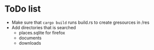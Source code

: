 # ToDo list

* Make sure that `cargo build` runs build.rs to create gresources in /res
* Add directories that is searched
    * places.sqlite for firefox
    * documents
    * downloads